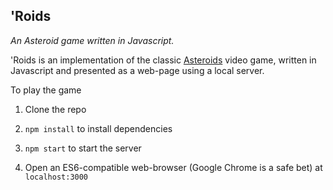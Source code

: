 ## 'Roids

*An Asteroid game written in Javascript.*

'Roids is an implementation of the classic [Asteroids](https://en.wikipedia.org/wiki/Asteroids_(video_game))
video game, written in Javascript and presented as a web-page using a local server.

To play the game

1. Clone the repo

2. `npm install` to install dependencies

3. `npm start` to start the server

4. Open an ES6-compatible web-browser (Google Chrome is a safe bet) at `localhost:3000`

